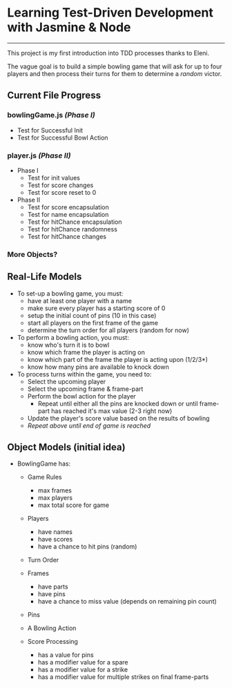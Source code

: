 # Learning Test-Driven Development with Jasmine & Node
---
This project is my first introduction into TDD processes thanks to Eleni. 

The vague goal is to build a simple bowling game that will ask for up to four players and then process their turns for them to determine a *random* victor.

## Current File Progress
### bowlingGame.js _(Phase I)_
  - Test for Successful Init
  - Test for Successful Bowl Action

### player.js _(Phase II)_
  - Phase I
    - Test for init values
    - Test for score changes
    - Test for score reset to 0
  - Phase II
    - Test for score encapsulation
    - Test for name encapsulation
    - Test for hitChance encapsulation
    - Test for hitChance randomness
    - Test for hitChance changes


### More Objects?


## Real-Life Models
- To set-up a bowling game, you must:
  - have at least one player with a name
  - make sure every player has a starting score of 0
  - setup the initial count of pins (10 in this case)
  - start all players on the first frame of the game
  - determine the turn order for all players (random for now)
- To perform a bowling action, you must:
  - know who's turn it is to bowl
  - know which frame the player is acting on
  - know which part of the frame the player is acting upon (1/2/3*)
  - know how many pins are available to knock down
- To process turns within the game, you need to:
  - Select the upcoming player
  - Select the upcoming frame & frame-part
  - Perform the bowl action for the player
    - Repeat until either all the pins are knocked down or until frame-part has reached it's max value (2-3 right now)
  - Update the player's score value based on the results of bowling
  - _Repeat above until end of game is reached_


## Object Models (initial idea)
- BowlingGame has:
  
  - Game Rules
    - max frames
    - max players
    - max total score for game
  
  - Players
    - have names
    - have scores
    - have a chance to hit pins (random)

  - Turn Order

  - Frames
    - have parts
    - have pins
    - have a chance to miss value (depends on remaining pin count)
  
  - Pins
    
  - A Bowling Action
  
  - Score Processing
    - has a value for pins
    - has a modifier value for a spare
    - has a modifier value for a strike
    - has a modifier value for multiple strikes on final frame-parts



##